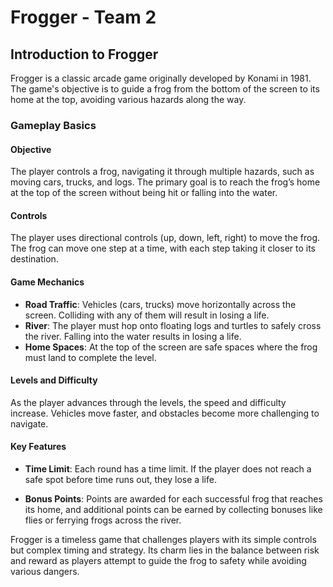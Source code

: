 # Frogger - Team 2

## Introduction to Frogger

Frogger is a classic arcade game originally developed by Konami in 1981. The game's objective is to guide a frog from the bottom of the screen to its home at the top, avoiding various hazards along the way.

### Gameplay Basics

#### Objective

The player controls a frog, navigating it through multiple hazards, such as moving cars, trucks, and logs. The primary goal is to reach the frog’s home at the top of the screen without being hit or falling into the water.

#### Controls

The player uses directional controls (up, down, left, right) to move the frog. The frog can move one step at a time, with each step taking it closer to its destination.

#### Game Mechanics

- **Road Traffic**: Vehicles (cars, trucks) move horizontally across the screen. Colliding with any of them will result in losing a life.
- **River**: The player must hop onto floating logs and turtles to safely cross the river. Falling into the water results in losing a life.
- **Home Spaces**: At the top of the screen are safe spaces where the frog must land to complete the level.

#### Levels and Difficulty

As the player advances through the levels, the speed and difficulty increase. Vehicles move faster, and obstacles become more challenging to navigate.

#### Key Features

- **Time Limit**: Each round has a time limit. If the player does not reach a safe spot before time runs out, they lose a life.

- **Bonus Points**: Points are awarded for each successful frog that reaches its home, and additional points can be earned by collecting bonuses like flies or ferrying frogs across the river.

Frogger is a timeless game that challenges players with its simple controls but complex timing and strategy. Its charm lies in the balance between risk and reward as players attempt to guide the frog to safety while avoiding various dangers.


